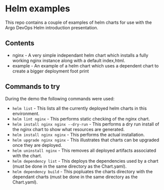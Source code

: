 Helm examples
==============

This repo contains a couple of examples of helm charts for use with the Argo DevOps Helm introduction presentation.

Contents
------------

 * nginx - A very simple independant helm chart which installs a fully working nginx instance along with a default index,html.
 * example - An example of a helm chart which uses a dependent chart to create a bigger deployment foot print


Commands to try
----------------

During the demo the following commands were used:

 * `helm list` - This lists all the currently deployed helm charts in this environment.
 * `helm lint nginx` - This performs static checking of the nginx chart.
 * `helm install nginx nginx --dry-run` - This performs a dry run install of the nginx chart to show what resources are generated.
 * `helm install nginx nginx` - This performs the actual installation.
 * `helm upgrade nginx nginx` - This illustrates that charts can be upgraded once they are deployed.
 * `helm uninstall nginx` - This removes all deployed artifacts associated with the chart.
 * `helm dependency list` - This deploys the dependencies used by a chart (must be done in the same directory as the Chart.yaml).
 * `helm dependency build` - This popluates the charts directory with the dependant charts (must be done in the same directory as the Chart.yaml).

